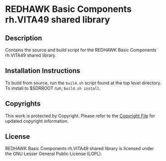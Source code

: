 # REDHAWK Basic Components rh.VITA49 shared library
 
## Description

Contains the source and build script for the REDHAWK Basic Components rh.VITA49 shared library.
 
## Installation Instructions

To build from source, run the `build.sh` script found at the top level directory. To install to $SDRROOT run, `build.sh install`.
 
## Copyrights

This work is protected by Copyright. Please refer to the [Copyright File](COPYRIGHT) for updated copyright information.

## License

REDHAWK Basic Components rh.VITA49 shared library is licensed under the GNU Lesser General Public License (LGPL).


